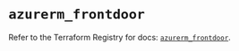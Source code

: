 # `azurerm_frontdoor`

Refer to the Terraform Registry for docs: [`azurerm_frontdoor`](https://registry.terraform.io/providers/hashicorp/azurerm/2.99.0/docs/resources/frontdoor).

